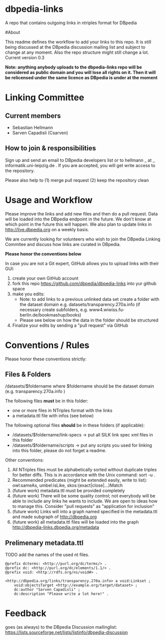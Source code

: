 dbpedia-links
=============
A repo that contains outgoing links in ntriples format for DBpedia

#About

This readme defines the workflow to add your links to this repo. It is still being discussed at the DBpedia discussion mailing list and subject to change at any moment. Also the repo structure might still change a lot.
Current version 0.3

**Note: anything anybody uploads to the dbpedia-links repo will be considered as public domain and you will lose all rights on it. Then it will be relicensed under the same licence as DBpedia is under at the moment**

# Linking Committee
## Current members 
- Sebastian Hellmann
- Sarven Capadisli (Csarven)

 
## How to join & responsibilities
Sign up and send an email to DBpedia developers list or to hellmann _ at _ informatik.uni-leipzig.de . If you are accepted, you will get write access to the repository.

Please also help to (1) merge pull request (2) keep the repository clean 


# Usage and Workflow

Please improve the links and add new files and then do a pull request.  Data will be loaded into the DBpedia endpoint in the future. 
We don't know at which point in the future this will happen. We also plan to update links in http://live.dbpedia.org on a weekly basis. 

We are currently looking for volunteers who wish to join the DBpedia Linking Commitee and discuss how links are curated in DBpedia.

**Please honor the conventions below**

In case you are not a Git expert, GitHub allows you to upload links with their GUI:

1. create your own GitHub account
2. fork this repo https://github.com/dbpedia/dbpedia-links into yur github space
3. make you edits: 
    - Note: to add links to a previous unlinked data set create a folder with the dataset domain e.g. datasets/transparency.270a.info (if necessary create subfolders, e.g. www4.wiwiss.fu-berlin.de/bookmashup/books)
    - Please see below on how the data in the folder should be structured
4. Finalize your edits by sending a "pull request" via GitHub

# Conventions / Rules

Please honor these conventions strictly:

## Files & Folders
/datasets/$foldername where $foldername should be the dataset domain (e.g. transparency.270a.info )

The following files **must** be in this folder:
* one or more files in NTriples format with the links
* a metadata.ttl file with infos (see below)

The following optional files **should** be in these folders (if applicable):
* /datasets/$foldername/link-specs -> put all SILK link spec xml files in this folder
* /datasets/$foldername/scripts -> put any scripts you used for linking into this folder, please do not forget a readme.

Other conventions:

1. All NTriples files must be alphabetically sorted without duplicate triples for better diffs. This is in accordance with the Unix command: sort -u .
2. Recommended predicates (might be extended easily, write to list): owl:sameAs, umbel:isLike, skos:{exact|close|...}Match
2. (future work) metadata.ttl must be provided completely
3. (future work) There will be some quality control; not everybody will be able to include any links he wants to include. We are open to ideas how to manage this. Consider "pull requests" as "application for inclusion"
4. (future work) Links will into a graph named specified in the metadata.ttl and made subgraph of http://dbpedia.org
5. (future work) all metadata.ttl files will be loaded into the graph http://dbpedia-links.dbpedia.org/metadata

## Prelimenary metadata.ttl
TODO add the names of the used nt files.


	@prefix dcterms: <http://purl.org/dc/terms/> .
	@prefix dc: <http://purl.org/dc/elements/1.1/> .
	@prefix void: <http://rdfs.org/ns/void#> .

	<http://dbpedia.org/links/transparency.270a.info> a void:Linkset ;
		void:objectsTarget <http://example.org/target/dataset> ;
		dc:author "Sarven Capadisli" ;
		dc:description "Please write a lot here!" .


# Feedback


goes (as always) to the DBpedia Discussion mailinglist: https://lists.sourceforge.net/lists/listinfo/dbpedia-discussion


